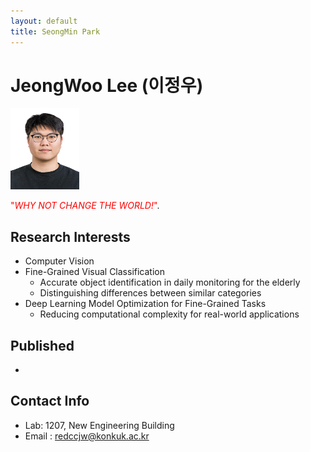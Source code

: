 ```yaml
---
layout: default
title: SeongMin Park
---
```


# JeongWoo Lee (이정우)
<img src="/assets/img/profile/SeongMinPark.jpeg" width="110px" height="130px" title="profile">

<span style="color:red"> "*WHY NOT CHANGE THE WORLD!*"</span>.

## Research Interests
* Computer Vision
* Fine-Grained Visual Classification
  * Accurate object identification in daily monitoring for the elderly
  * Distinguishing differences between similar categories
* Deep Learning Model Optimization for Fine-Grained Tasks
  * Reducing computational complexity for real-world applications
## Published
*

## Contact Info
* Lab: 1207, New Engineering Building
* Email : <redccjw@konkuk.ac.kr>
